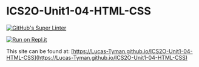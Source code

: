 # ICS2O-Unit1-04-HTML-CSS

[![GitHub's Super Linter](https://github.com/Lucas-Tyman/ICS2O-Unit1-04-HTML-CSS/workflows/GitHub's%20Super%20Linter/badge.svg)](https://github.com/Lucas-Tyman/ICS2O-Unit1-04-HTML-CSS/actions)

[![Run on Repl.it](https://repl.it/badge/github/Lucas-Tyman/ICS2O-Unit1-04-HTML-CSS)](https://repl.it/github/Lucas-Tyman/ICS2O-Unit1-04-HTML-CSS)

This site can be found at: [https://Lucas-Tyman.github.io/ICS2O-Unit1-04-HTML-CSS](https://Lucas-Tyman.github.io/ICS2O-Unit1-04-HTML-CSS)
